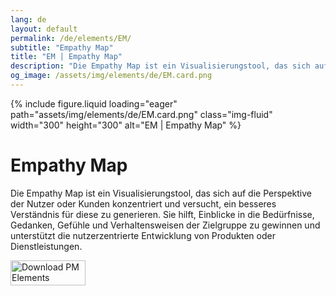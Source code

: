 ```yaml
---
lang: de
layout: default
permalink: /de/elements/EM/
subtitle: "Empathy Map"
title: "EM | Empathy Map"
description: "Die Empathy Map ist ein Visualisierungstool, das sich auf die Perspektive der Nutzer oder Kunden konzentriert und versucht, ein besseres Verständnis für diese zu generieren. Sie hilft, Einblicke in die Bedürfnisse, Gedanken, Gefühle und Verhaltensweisen der Zielgruppe zu gewinnen und unterstützt die nutzerzentrierte Entwicklung von Produkten oder Dienstleistungen."
og_image: /assets/img/elements/de/EM.card.png
---
```


{% include figure.liquid loading="eager" path="assets/img/elements/de/EM.card.png" class="img-fluid" width="300" height="300" alt="EM | Empathy Map" %}

# Empathy Map

Die Empathy Map ist ein Visualisierungstool, das sich auf die Perspektive der Nutzer oder Kunden konzentriert und versucht, ein besseres Verständnis für diese zu generieren. Sie hilft, Einblicke in die Bedürfnisse, Gedanken, Gefühle und Verhaltensweisen der Zielgruppe zu gewinnen und unterstützt die nutzerzentrierte Entwicklung von Produkten oder Dienstleistungen.

<a href="https://apps.apple.com/app/apple-store/id6738084498?pt=127441684&ct=website&mt=8">
  <img src="{{ "assets/img/en/appstore.png" | relative_url }}" width="120" height="40" alt="Download PM Elements">
</a>
